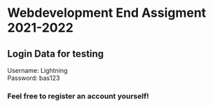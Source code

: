 # Webdevelopment End Assigment 2021-2022

## Login Data for testing
 Username: Lightning </br>
 Password: bas123

### Feel free to register an account yourself!